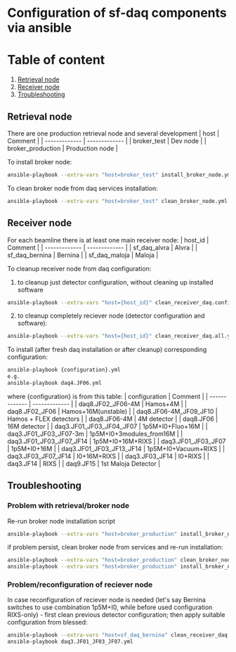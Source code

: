 # Configuration of sf-daq components via ansible

# Table of content
1. [Retrieval node](#retrieval)
2. [Receiver node](#receiver)
3. [Troubleshooting](#troubles)

<a id="retrieval"></a>
## Retrieval node

There are one production retrieval node and several development
| host  | Comment |
| ------------- | ------------- |
| broker_test  | Dev node  |
| broker_production  | Production node  |

 To install broker node:
```bash
ansible-playbook --extra-vars "host=broker_test" install_broker_node.yml
```

 To clean broker node from daq services installation:
 ```bash
 ansible-playbook --extra-vars "host=broker_test" clean_broker_node.yml
 ```

<a id="receiver"></a>
## Receiver node

For each beamline there is at least one main receiver node:
| host_id  | Comment |
| ------------- | ------------- |
| sf_daq_alvra  | Alvra  |
| sf_daq_bernina  | Bernina  |
| sf_daq_maloja | Maloja |

To cleanup receiver node from daq configuration:
  1. to cleanup just detector configuration, without cleaning up installed software
```bash
ansible-playbook --extra-vars "host={host_id}" clean_receiver_daq.config.yml
```
  2. to cleanup completely reciever node (detector configuration and software):
```bash
ansible-playbook --extra-vars "host={host_id}" clean_receiver_daq.all.yml
```
To install (after fresh daq installation or after cleanup) corresponding configuration:
```bash
ansible-playbook {configuration}.yml
e.g.
ansible-playbook daq4.JF06.yml
```
where {configuration} is from this table:
| configuration  | Comment |
| ------------- | ------------- |
| daq8.JF02_JF06-4M | Hamos+4M  |
| daq8.JF02_JF06  | Hamos+16M(unstable)  |
| daq8.JF06-4M_JF09_JF10 | Hamos + FLEX detectors |
| daq8.JF06-4M | 4M detector |
| daq8.JF06 | 16M detector |
| daq3.JF01_JF03_JF04_JF07 | 1p5M+I0+Fluo+16M |
| daq3.JF01_JF03_JF07-3m | 1p5M+I0+3modules_from16M |
| daq3.JF01_JF03_JF07_JF14 | 1p5M+I0+16M+RIXS |
| daq3.JF01_JF03_JF07 | 1p5M+I0+16M |
| daq3.JF01_JF03_JF13_JF14 | 1p5M+I0+Vacuum+RIXS |
| daq3.JF03_JF07_JF14 | I0+16M+RIXS |
| daq3.JF03_JF14 | I0+RIXS |
| daq3.JF14 | RIXS |
| daq9.JF15 | 1st Maloja Detector |

<a id="troubles"></a>
## Troubleshooting

### Problem with retrieval/broker node
Re-run broker node installation script 
```bash
ansible-playbook --extra-vars "host=broker_production" install_broker_node.yml
```
if problem persist, clean broker node from services and re-run installation:
```bash
ansible-playbook --extra-vars "host=broker_production" clean_broker_node.yml
ansible-playbook --extra-vars "host=broker_production" install_broker_node.yml
```

### Problem/reconfiguration of reciever node
In case reconfiguration of reciever node is needed (let's say Bernina switches to use combination 1p5M+I0, while before used configuration RIXS-only) - first clean previous detector configuration; then apply suitable configuration from blessed:
```bash
ansible-playbook --extra-vars "host=sf_daq_bernina" clean_receiver_daq.config.yml
ansible-playbook daq3.JF01_JF03_JF07.yml
```

